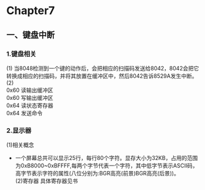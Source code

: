 # Chapter7
## 一、键盘中断
### 1.键盘相关
(1) 当8048检测到一个键的动作后，会把相应的扫描码发送给8042，8042会把它转换成相应的扫描码，并将其放置在缓冲区中，然后8042告诉8529A发生中断。  
(2)  
0x60 读输出缓冲区  
0x60 写输出缓冲区  
0x64 读状态寄存器  
0x64 发送命令  
### 2.显示器
(1)相关概念  
- 一个屏幕总共可以显示25行，每行80个字符。显存大小为32KB，占用的范围为0xB8000~0xBFFFF,每两个字节代表一个字符，其中低字节表示ASCII码，高字节表示字符的属性(八位分别为:BGR高亮(前景)BGR高亮(后景))。  
(2)寄存器
具体寄存器见书
